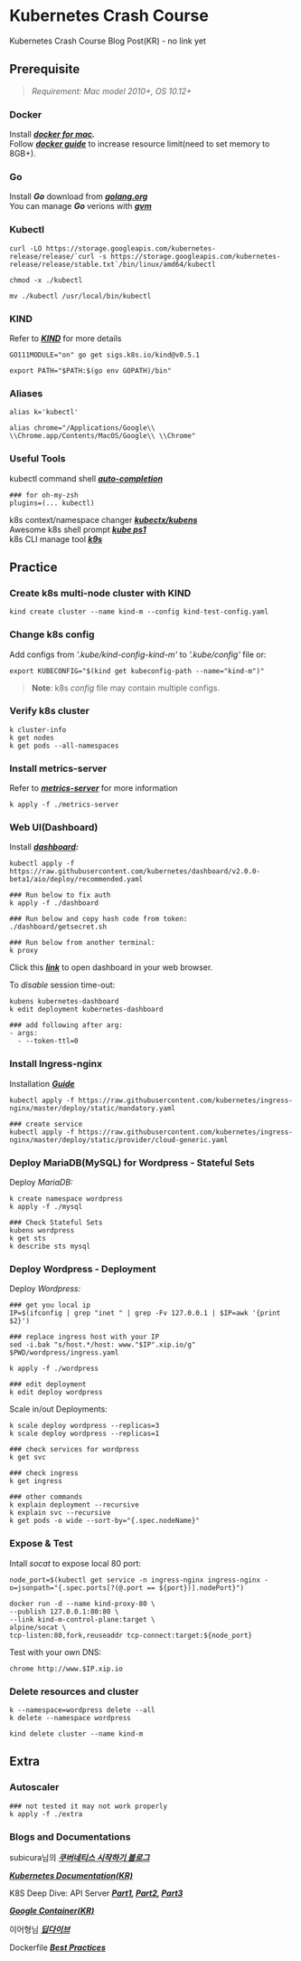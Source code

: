 # Kubernetes Crash Course

Kubernetes Crash Course Blog Post(KR) - no link yet

## Prerequisite
> _Requirement: Mac model 2010+, OS 10.12+_
### Docker

Install **_[docker for mac](https://docs.docker.com/docker-for-mac/install/)._**  
Follow **_[docker guide](https://docs.docker.com/docker-for-mac/#advanced)_** to increase resource limit(need to set memory to 8GB+).

### Go
Install **_Go_** download from **_[golang.org]_**  
You can manage **_Go_** verions with **_[gvm]_**

### Kubectl
    curl -LO https://storage.googleapis.com/kubernetes-release/release/`curl -s https://storage.googleapis.com/kubernetes-release/release/stable.txt`/bin/linux/amd64/kubectl

    chmod -x ./kubectl
    
    mv ./kubectl /usr/local/bin/kubectl
    
### KIND

Refer to _**[KIND](https://github.com/kubernetes-sigs/kind)**_ for more details

    GO111MODULE="on" go get sigs.k8s.io/kind@v0.5.1

    export PATH="$PATH:$(go env GOPATH)/bin"

### Aliases

    alias k='kubectl'
    
    alias chrome="/Applications/Google\\ \\Chrome.app/Contents/MacOS/Google\\ \\Chrome"


### Useful Tools

kubectl command shell _**[auto-completion]**_  

    ### for oh-my-zsh
    plugins=(... kubectl)

k8s context/namespace changer _**[kubectx/kubens]**_  
Awesome k8s shell prompt _**[kube ps1](https://github.com/jonmosco/kube-ps1)**_  
k8s CLI manage tool _**[k9s]**_


## Practice

### Create k8s multi-node cluster with KIND

    kind create cluster --name kind-m --config kind-test-config.yaml

### Change k8s config  
Add configs from _'.kube/kind-config-kind-m'_ to _'.kube/config'_ file
or:

    export KUBECONFIG="$(kind get kubeconfig-path --name="kind-m")"

> **Note**: k8s _config_ file may contain multiple configs.
> 
### Verify k8s cluster

    k cluster-info
    k get nodes
    k get pods --all-namespaces

### Install metrics-server
Refer to _**[metrics-server](https://github.com/kubernetes-incubator/metrics-server)**_ for more information

    k apply -f ./metrics-server

### Web UI(Dashboard)
Install _**[dashboard]:**_

    kubectl apply -f https://raw.githubusercontent.com/kubernetes/dashboard/v2.0.0-beta1/aio/deploy/recommended.yaml

    ### Run below to fix auth
    k apply -f ./dashboard
    
    ### Run below and copy hash code from token:  
    ./dashboard/getsecret.sh
    
    ### Run below from another terminal:
    k proxy

Click this _**[link](http://localhost:8001/api/v1/namespaces/kubernetes-dashboard/services/https:kubernetes-dashboard:/proxy/)**_ to open dashboard in your web browser.

To _disable_ session time-out:

    kubens kubernetes-dashboard
    k edit deployment kubernetes-dashboard

    ### add following after arg:
    - args:
      - --token-ttl=0

### Install Ingress-nginx
Installation _**[Guide](https://kubernetes.github.io/ingress-nginx/deploy/)**_

    kubectl apply -f https://raw.githubusercontent.com/kubernetes/ingress-nginx/master/deploy/static/mandatory.yaml

    ### create service
    kubectl apply -f https://raw.githubusercontent.com/kubernetes/ingress-nginx/master/deploy/static/provider/cloud-generic.yaml

### Deploy MariaDB(MySQL) for Wordpress - Stateful Sets
Deploy _MariaDB:_
    
    k create namespace wordpress
    k apply -f ./mysql

    ### Check Stateful Sets
    kubens wordpress
    k get sts
    k describe sts mysql

### Deploy Wordpress - Deployment

Deploy _Wordpress:_

    ### get you local ip
    IP=$(ifconfig | grep "inet " | grep -Fv 127.0.0.1 | $IP=awk '{print $2}')

    ### replace ingress host with your IP
    sed -i.bak "s/host.*/host: www."$IP".xip.io/g" $PWD/wordpress/ingress.yaml
    
    k apply -f ./wordpress

    ### edit deployment
    k edit deploy wordpress


Scale in/out Deployments:

    k scale deploy wordpress --replicas=3
    k scale deploy wordpress --replicas=1

    ### check services for wordpress
    k get svc

    ### check ingress
    k get ingress

    ### other commands
    k explain deployment --recursive
    k explain svc --recursive
    k get pods -o wide --sort-by="{.spec.nodeName}"

### Expose & Test

Intall _socat_ to expose local 80 port:

  
    node_port=$(kubectl get service -n ingress-nginx ingress-nginx -o=jsonpath="{.spec.ports[?(@.port == ${port})].nodePort}")

    docker run -d --name kind-proxy-80 \
    --publish 127.0.0.1:80:80 \
    --link kind-m-control-plane:target \
    alpine/socat \
    tcp-listen:80,fork,reuseaddr tcp-connect:target:${node_port}

Test with your own DNS:

    chrome http://www.$IP.xip.io

### Delete resources and cluster
    k --namespace=wordpress delete --all
    k delete --namespace wordpress

    kind delete cluster --name kind-m


## Extra

### Autoscaler

    ### not tested it may not work properly
    k apply -f ./extra

### Blogs and Documentations

subicura님의 _**[쿠버네티스 시작하기 블로그](https://subicura.com/2019/05/19/kubernetes-basic-1.html)**_  


_**[Kubernetes Documentation(KR)](https://kubernetes.io/ko/docs/concepts/overview/what-is-kubernetes/)**_  

K8S Deep Dive: API Server _**[Part1](https://blog.openshift.com/kubernetes-deep-dive-api-server-part-1/), [Part2](https://blog.openshift.com/kubernetes-deep-dive-api-server-part-2/), [Part3](https://blog.openshift.com/kubernetes-deep-dive-api-server-part-3a/)**_

_**[Google Container(KR)](https://cloud.google.com/containers/?hl=ko)**_  


이어형님 _**[딥다이브](https://engineering.linecorp.com/ko/blog/immutable-kubernetes-architecture-deepdive/)**_  


Dockerfile _**[Best Practices](https://bit.ly/dockerbp)**_


[kubectx/kubens]:
https://github.com/ahmetb/kubectx

[auto-completion]:
https://kubernetes.io/docs/tasks/tools/install-kubectl/?source=#enabling-shell-autocompletion

[dashboard]:
https://kubernetes.io/docs/tasks/access-application-cluster/web-ui-dashboard/

[KIND]:
https://kind.sigs.k8s.io/docs/user/quick-start

[golang.org]:
https://golang.org/dl/

[gvm]:
https://github.com/moovweb/gvm

[Homebrew]:
https://brew.sh/

[k9s]:
https://k9ss.io/?fbclid=IwAR0MQO9yBF5iKpJlDkuSNtrWGy72zK81I-j071lrKQsV1DLhloOMknOLd64